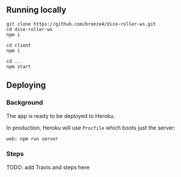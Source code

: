 ## Running locally

```
git clone https://github.com/breeze4/dice-roller-ws.git
cd dice-roller-ws
npm i

cd client
npm i

cd ..
npm start
```

## Deploying

### Background

The app is ready to be deployed to Heroku.

In production, Heroku will use `Procfile` which boots just the server:

```
web: npm run server
```

### Steps

TODO: add Travis and steps here
